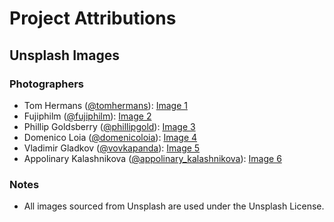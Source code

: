 # Project Attributions

## Unsplash Images

### Photographers
- Tom Hermans ([@tomhermans](https://unsplash.com/@tomhermans)): [Image 1](https://unsplash.com/photos/book-lot-on-table-9BoqXzEeQqM) 
- Fujiphilm ([@fujiphilm](https://unsplash.com/@fujiphilm)): [Image 2](https://unsplash.com/photos/assorted-color-clothes-lot-hanging-on-wooden-wall-rack-ojZ4wJNUM5w)
- Phillip Goldsberry ([@phillipgold](https://unsplash.com/@phillipgold)): [Image 3](https://unsplash.com/photos/green-fabric-sofa-fZuleEfeA1Q)
- Domenico Loia ([@domenicoloia](https://unsplash.com/@domenicoloia)): [Image 4](https://unsplash.com/photos/macbook-pro-on-table-beside-white-imac-and-magic-mouse-hGV2TfOh0ns)
- Vladimir Gladkov ([@vovkapanda](https://unsplash.com/@vovkapanda)): [Image 5](https://unsplash.com/photos/qrst7890)
- Appolinary Kalashnikova ([@appolinary_kalashnikova](https://unsplash.com/@appolinary_kalashnikova)): [Image 6](https://unsplash.com/photos/wind-turbine-surrounded-by-grass-WYGhTLym344)

### Notes
- All images sourced from Unsplash are used under the Unsplash License.
